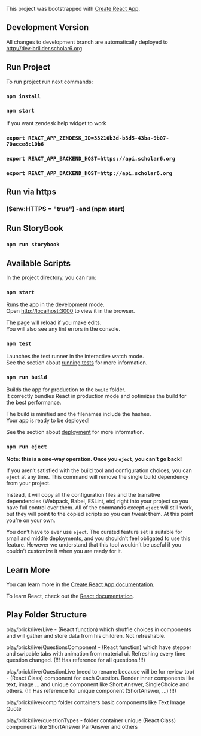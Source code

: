 This project was bootstrapped with [Create React App](https://github.com/facebook/create-react-app).

## Development Version
All changes to development branch are automatically deployed to http://dev-brillder.scholar6.org

## Run Project

To run project run next commands:

### `npm install`
### `npm start`
If you want zendesk help widget to work
### `export REACT_APP_ZENDESK_ID=33210b3d-b3d5-43ba-9b07-70acce8c10b6`
### `export REACT_APP_BACKEND_HOST=https://api.scholar6.org`
### `export REACT_APP_BACKEND_HOST=http://api.scholar6.org`

## Run via https

### ($env:HTTPS = "true") -and (npm start)

## Run StoryBook

### `npm run storybook`

## Available Scripts

In the project directory, you can run:

### `npm start`

Runs the app in the development mode.<br />
Open [http://localhost:3000](http://localhost:3000) to view it in the browser.

The page will reload if you make edits.<br />
You will also see any lint errors in the console.

### `npm test`

Launches the test runner in the interactive watch mode.<br />
See the section about [running tests](https://facebook.github.io/create-react-app/docs/running-tests) for more information.

### `npm run build`

Builds the app for production to the `build` folder.<br />
It correctly bundles React in production mode and optimizes the build for the best performance.

The build is minified and the filenames include the hashes.<br />
Your app is ready to be deployed!

See the section about [deployment](https://facebook.github.io/create-react-app/docs/deployment) for more information.

### `npm run eject`

**Note: this is a one-way operation. Once you `eject`, you can’t go back!**

If you aren’t satisfied with the build tool and configuration choices, you can `eject` at any time. This command will remove the single build dependency from your project.

Instead, it will copy all the configuration files and the transitive dependencies (Webpack, Babel, ESLint, etc) right into your project so you have full control over them. All of the commands except `eject` will still work, but they will point to the copied scripts so you can tweak them. At this point you’re on your own.

You don’t have to ever use `eject`. The curated feature set is suitable for small and middle deployments, and you shouldn’t feel obligated to use this feature. However we understand that this tool wouldn’t be useful if you couldn’t customize it when you are ready for it.

## Learn More

You can learn more in the [Create React App documentation](https://facebook.github.io/create-react-app/docs/getting-started).

To learn React, check out the [React documentation](https://reactjs.org/).

## Play Folder Structure

play/brick/live/Live - (React function) which shuffle choices in components and will gather and store data from his children. Not refreshable.

play/brick/live/QuestionsComponent - (React function) which have stepper and swipable tabs with animation from material ui. Refreshing every time question changed.
(!!! Has reference for all questions !!!)

play/brick/live/QuestionLive (need to rename because will be for review too) - (React Class) component for each Question. Render inner components like text, image ... and unique component like Short Answer, SingleChoice and others.
(!!! Has reference for unique component (ShortAnswer, ...) !!!)

play/brick/live/comp folder containers basic components like Text Image Quote

play/brick/live/questionTypes - folder container unique (React Class) components like ShortAnswer PairAnswer and others
